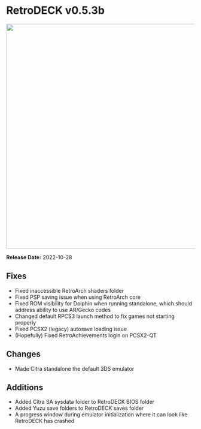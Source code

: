 # RetroDECK v0.5.3b

<img src="../../../wiki_images/logos/rd-logo-box.png" width="600">

**Release Date:** 2022-10-28

## Fixes

- Fixed inaccessible RetroArch shaders folder
- Fixed PSP saving issue when using RetroArch core
- Fixed ROM visibility for Dolphin when running standalone, which should address ability to use AR/Gecko codes
- Changed default RPCS3 launch method to fix games not starting properly
- Fixed PCSX2 (legacy) autosave loading issue
- (Hopefully) Fixed RetroAchievements login on PCSX2-QT

## Changes

- Made Citra standalone the default 3DS emulator

## Additions

- Added Citra SA sysdata folder to RetroDECK BIOS folder
- Added Yuzu save folders to RetroDECK saves folder
- A progress window during emulator initialization where it can look like RetroDECK has crashed
